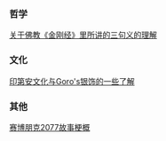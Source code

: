 ### 哲学

[关于佛教《金刚经》里所讲的三句义的理解](https://github.com/XuYuanzhe/XuYuanzhe/blob/main/food_for_thought/%E4%B8%89%E5%8F%A5%E4%B9%89.md)


### 文化

[印第安文化与Goro's银饰的一些了解](https://github.com/XuYuanzhe/XuYuanzhe/blob/main/food_for_thought/%E5%8D%B0%E7%AC%AC%E5%AE%89%E9%93%B6%E9%A5%B0.md)


### 其他

[赛博朋克2077故事梗概](https://github.com/XuYuanzhe/XuYuanzhe/blob/main/food_for_thought/Cyberpunk2077.md)
